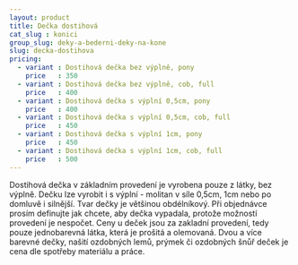```yaml
---
layout: product
title: Dečka dostihová
cat_slug : konici
group_slug: deky-a-bederni-deky-na-kone
slug: decka-dostihova
pricing:
  - variant : Dostihová dečka bez výplně, pony
    price   : 350
  - variant : Dostihová dečka bez výplně, cob, full
    price   : 400
  - variant : Dostihová dečka s výplní 0,5cm, pony
    price   : 400
  - variant : Dostihová dečka s výplní 0,5cm, cob, full
    price   : 450
  - variant : Dostihová dečka s výplní 1cm, pony
    price   : 450
  - variant : Dostihová dečka s výplní 1cm, cob, full
    price   : 500
---
```


Dostihová dečka v základním provedení je vyrobena pouze z látky, bez výplně.
Dečku lze vyrobit i s výplní - molitan v síle 0,5cm, 1cm nebo po domluvě i silnější.
Tvar dečky je většinou obdélníkový.
Při objednávce prosím definujte jak chcete, aby dečka vypadala, protože možností provedení je nespočet.
Ceny u deček jsou za zakladní provedení, tedy pouze jednobarevná látka, která je prošitá a olemovaná.
Dvou a více barevné dečky, našití ozdobných lemů, prýmek či ozdobných šnůř deček je cena dle spotřeby materiálu a práce.

